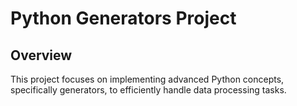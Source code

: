 # Python Generators Project

## Overview

This project focuses on implementing advanced Python concepts, specifically generators, to efficiently handle data processing tasks.
